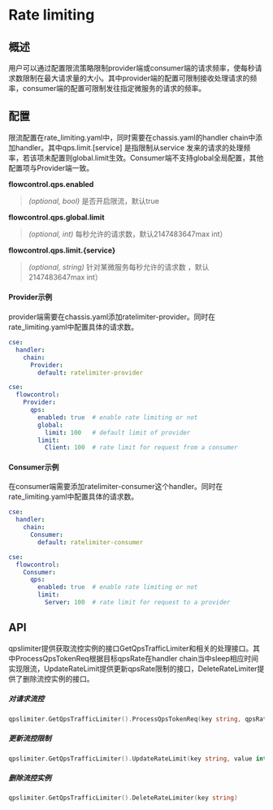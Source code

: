 # Rate limiting
## 概述

用户可以通过配置限流策略限制provider端或consumer端的请求频率，使每秒请求数限制在最大请求量的大小。其中provider端的配置可限制接收处理请求的频率，consumer端的配置可限制发往指定微服务的请求的频率。

## 配置

限流配置在rate\_limiting.yaml中，同时需要在chassis.yaml的handler chain中添加handler。其中qps.limit.\[service\] 是指限制从service 发来的请求的处理频率，若该项未配置则global.limit生效。Consumer端不支持global全局配置，其他配置项与Provider端一致。

**flowcontrol.qps.enabled**
> *(optional, bool)* 是否开启限流，默认true

**flowcontrol.qps.global.limit**
> *(optional, int)* 每秒允许的请求数，默认2147483647max int）

**flowcontrol.qps.limit.{service}**
> *(optional, string)* 针对某微服务每秒允许的请求数 ，默认2147483647max int）


#### Provider示例

provider端需要在chassis.yaml添加ratelimiter-provider。同时在rate\_limiting.yaml中配置具体的请求数。

```yaml
cse:
  handler:
    chain:
      Provider:
        default: ratelimiter-provider
```

```yaml
cse:
  flowcontrol:
    Provider:
      qps:
        enabled: true  # enable rate limiting or not
        global:
          limit: 100   # default limit of provider
        limit:
          Client: 100  # rate limit for request from a consumer
```

#### Consumer示例

在consumer端需要添加ratelimiter-consumer这个handler。同时在rate\_limiting.yaml中配置具体的请求数。

```yaml
cse:
  handler:
    chain:
      Consumer:
        default: ratelimiter-consumer
```

```yaml
cse:
  flowcontrol:
    Consumer:
      qps:
        enabled: true  # enable rate limiting or not
        limit:
          Server: 100  # rate limit for request to a provider
```

## API

qpslimiter提供获取流控实例的接口GetQpsTrafficLimiter和相关的处理接口。其中ProcessQpsTokenReq根据目标qpsRate在handler chain当中sleep相应时间实现限流，UpdateRateLimit提供更新qpsRate限制的接口，DeleteRateLimiter提供了删除流控实例的接口。

##### 对请求流控

```go
qpslimiter.GetQpsTrafficLimiter().ProcessQpsTokenReq(key string, qpsRate int)
```

##### 更新流控限制

```go
qpslimiter.GetQpsTrafficLimiter().UpdateRateLimit(key string, value interface{})
```

##### 删除流控实例

```go
qpslimiter.GetQpsTrafficLimiter().DeleteRateLimiter(key string)
```



